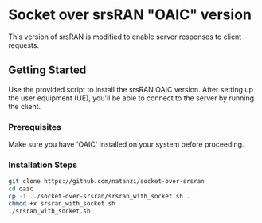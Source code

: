 # Socket over srsRAN "OAIC" version

This version of srsRAN is modified to enable server responses to client requests.

## Getting Started

Use the provided script to install the srsRAN OAIC version. After setting up the user equipment (UE), you'll be able to connect to the server by running the client.

### Prerequisites

Make sure you have 'OAIC' installed on your system before proceeding.

### Installation Steps


```bash
git clone https://github.com/natanzi/socket-over-srsran
cd oaic
cp -f ../socket-over-srsran/srsran_with_socket.sh .
chmod +x srsran_with_socket.sh
./srsran_with_socket.sh


